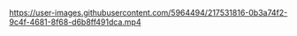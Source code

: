 https://user-images.githubusercontent.com/5964494/217531816-0b3a74f2-9c4f-4681-8f68-d6b8ff491dca.mp4
